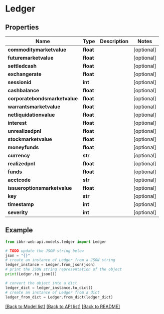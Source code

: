 # Ledger


## Properties

Name | Type | Description | Notes
------------ | ------------- | ------------- | -------------
**commoditymarketvalue** | **float** |  | [optional] 
**futuremarketvalue** | **float** |  | [optional] 
**settledcash** | **float** |  | [optional] 
**exchangerate** | **float** |  | [optional] 
**sessionid** | **int** |  | [optional] 
**cashbalance** | **float** |  | [optional] 
**corporatebondsmarketvalue** | **float** |  | [optional] 
**warrantsmarketvalue** | **float** |  | [optional] 
**netliquidationvalue** | **float** |  | [optional] 
**interest** | **float** |  | [optional] 
**unrealizedpnl** | **float** |  | [optional] 
**stockmarketvalue** | **float** |  | [optional] 
**moneyfunds** | **float** |  | [optional] 
**currency** | **str** |  | [optional] 
**realizedpnl** | **float** |  | [optional] 
**funds** | **float** |  | [optional] 
**acctcode** | **str** |  | [optional] 
**issueroptionsmarketvalue** | **float** |  | [optional] 
**key** | **str** |  | [optional] 
**timestamp** | **int** |  | [optional] 
**severity** | **int** |  | [optional] 

## Example

```python
from ibkr-web-api.models.ledger import Ledger

# TODO update the JSON string below
json = "{}"
# create an instance of Ledger from a JSON string
ledger_instance = Ledger.from_json(json)
# print the JSON string representation of the object
print(Ledger.to_json())

# convert the object into a dict
ledger_dict = ledger_instance.to_dict()
# create an instance of Ledger from a dict
ledger_from_dict = Ledger.from_dict(ledger_dict)
```
[[Back to Model list]](../README.md#documentation-for-models) [[Back to API list]](../README.md#documentation-for-api-endpoints) [[Back to README]](../README.md)


